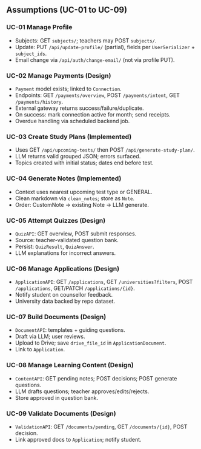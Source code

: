 ## Assumptions (UC-01 to UC-09)

### UC-01 Manage Profile
- Subjects: GET `subjects/`; teachers may POST `subjects/`.
- Update: PUT `/api/update-profile/` (partial), fields per `UserSerializer` + `subject_ids`.
- Email change via `/api/auth/change-email/` (not via profile PUT).

### UC-02 Manage Payments (Design)
- `Payment` model exists; linked to `Connection`.
- Endpoints: GET `/payments/overview`, POST `/payments/intent`, GET `/payments/history`.
- External gateway returns success/failure/duplicate.
- On success: mark connection active for month; send receipts.
- Overdue handling via scheduled backend job.

### UC-03 Create Study Plans (Implemented)
- Uses GET `/api/upcoming-tests/` then POST `/api/generate-study-plan/`.
- LLM returns valid grouped JSON; errors surfaced.
- Topics created with initial status; dates end before test.

### UC-04 Generate Notes (Implemented)
- Context uses nearest upcoming test type or GENERAL.
- Clean markdown via `clean_notes`; store as `Note`.
- Order: CustomNote → existing Note → LLM generate.

### UC-05 Attempt Quizzes (Design)
- `QuizAPI`: GET overview, POST submit responses.
- Source: teacher-validated question bank.
- Persist: `QuizResult`, `QuizAnswer`.
- LLM explanations for incorrect answers.

### UC-06 Manage Applications (Design)
- `ApplicationAPI`: GET `/applications`, GET `/universities?filters`, POST `/applications`, GET/PATCH `/applications/{id}`.
- Notify student on counsellor feedback.
- University data backed by repo dataset.

### UC-07 Build Documents (Design)
- `DocumentAPI`: templates + guiding questions.
- Draft via LLM; user reviews.
- Upload to Drive; save `drive_file_id` in `ApplicationDocument`.
- Link to `Application`.

### UC-08 Manage Learning Content (Design)
- `ContentAPI`: GET pending notes; POST decisions; POST generate questions.
- LLM drafts questions; teacher approves/edits/rejects.
- Store approved in question bank.

### UC-09 Validate Documents (Design)
- `ValidationAPI`: GET `/documents/pending`, GET `/documents/{id}`, POST decision.
- Link approved docs to `Application`; notify student.



